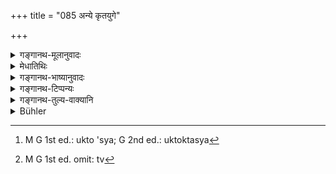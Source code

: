 +++
title = "085 अन्ये कृतयुगे"

+++

<details><summary>गङ्गानथ-मूलानुवादः</summary>

During the Kṛta-cycle, the characteristics of men are of one kind,—of different kinds during the Tretā and the dvāpara,—and of yet another kind during the Kali-cycle;—this being due to the deterioration of each suceeding Cycle.—(85)
</details>

<details><summary>मेधातिथिः</summary>

उक्तस्य[^१३७] कालभेदेन पदार्थस्वभावबेदस्योपसंहारः । **धर्म**शब्दो न यागादिवचन एव, किं तर्हि, पदार्थगुणमात्रे वर्तते । अन्ये पदार्थानां **धर्माः** प्रतियुगं भवन्ति, यथा प्राक् दर्शितम् । यथा वसन्ते ऽन्यः पदार्थानां स्वभावो ऽन्यो ग्रीष्मे ऽन्य एव वर्षासु, एवं युगेष्व् अपि । अन्यत्वं चात्र न कारणानां दृष्टकार्यत्यागेन कार्यान्तरजनकत्वम्, अप्य् त्व्[^१३८] अपरिपूर्णस्य कार्यस्योत्पत्तेः शक्तेर् अपचयात् । तद् आह- **युगह्रासानुरूपत** इति । ह्रासो न्यूनता ॥ १.८५ ॥


[^१३८]:
     M G 1st ed. omit: tv


[^१३७]:
     M G 1st ed.: ukto 'sya; G 2nd ed.: uktoktasya
</details>

<details><summary>गङ्गानथ-भाष्यानुवादः</summary>

This verse sums up what has been said in regard to the diversity in the nature of things based upon the difference in time.

The word ‘*Dharma*’ here is not restricted to the sense of *sacrifice* and such other acts (prescribed by the Veda); it stands for the
*characteristic* of things in general. The meaning thus is that in each
Cycle, the character of things varies, as shown before (in verses 83 and 84); just as, for instance, the character of things during the Spring is of one kind, of a different kind during the Summer, and of yet another kind during the Rains,—so it is in connection with the Cycles also.

By ‘*difference*’ it is not meant that things cease to bring about effects that they are found (at one time) to produce, and bring about other effects; what is meant is that they become incapable of bringing about their complete effects; and this by reason of the decrease in their potency. This is what is meant by the phrase—‘*this being due to the deterioration of each succeeding Cycle*,’—‘*deterioration*’ meaning
*inferiority*.—(85).
</details>

<details><summary>गङ्गानथ-टिप्पन्यः</summary>

Buhler translates the verse to mean that the diversity of *Dharma* is due to the *decrease in the length* of the yugas. This however is not countenanced by any of the commentators, all of whom agree that the said diversity is due to the relative *inferiority* of fine age to the other.

Medhātithi’s interpretation of 85 is not quite consistent with what follows in 86; but he has taken care to disconnect 85 from 86; he distinctly says that what is said in 86 is a ‘diversity in the character of the yugas’ distinct from what has been set forth in 85. Really this is made clear by the fact that in 85, the word ‘*Dharma*’ stands, according to Medhātithi, not for duty, but for *characteristic*.

This verse is quoted in Hemādri—Pariśeṣa—Kāla, p. 657;—and in the Smṛticandrikā—Saṃskāra, p. 27.
</details>

<details><summary>गङ्गानथ-तुल्य-वाक्यानि</summary>

**(Verse 81-86)  
**

See Comparative notes for [Verse 1.81 (Dharma in the Kṛta-yuga)].
</details>

<details><summary>Bühler</summary>

085	One set of duties (is prescribed) for men in the Krita age, different ones in the Treta and in the Dvapara, and (again) another (set) in the Kali, in a proportion as (those) ages decrease in length.
</details>
